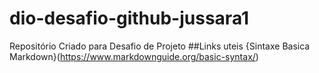 # dio-desafio-github-jussara1
Repositório Criado para Desafio de Projeto
##Links uteis
{Sintaxe Basica Markdown}(https://www.markdownguide.org/basic-syntax/)

